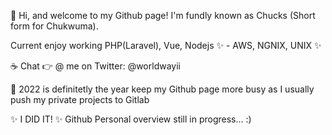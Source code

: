👋 Hi, and welcome to my Github page! I'm fundly known as Chucks (Short form for Chukwuma).



Current enjoy working PHP(Laravel), Vue, Nodejs ✨
    -  AWS, NGNIX, UNIX ✨



☕ Chat 👉 @ me on Twitter: @worldwayii

🔭 2022 is definitetly the year keep my Github page more busy as I usually push my private projects to Gitlab


✨ I DID IT! ✨ Github Personal overview still in progress... :)

